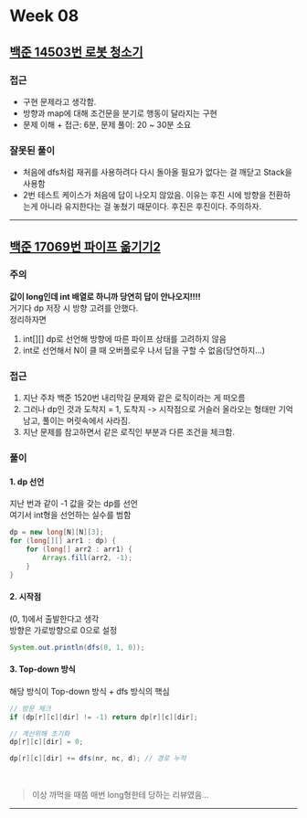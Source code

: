 # Week 08

## [백준 14503번 로봇 청소기](https://www.acmicpc.net/problem/14503)

### 접근
- 구현 문제라고 생각함.
- 방향과 map에 대해 조건문을 분기로 행동이 달라지는 구현
- 문제 이해 + 접근: 6분, 문제 풀이: 20 ~ 30분 소요

### 잘못된 풀이
- 처음에 dfs처럼 재귀를 사용하려다 다시 돌아올 필요가 없다는 걸 깨닫고 Stack을 사용함
- 2번 테스트 케이스가 처음에 답이 나오지 않았음. 이유는 후진 시에 방향을 전환하는게 아니라 유지한다는 걸 놓쳤기 때문이다. 후진은 후진이다. 주의하자.

---

## [백준 17069번 파이프 옮기기2](https://www.acmicpc.net/problem/17069)

### 주의
**값이 long인데 int 배열로 하니까 당연히 답이 안나오지!!!!**   
거기다 dp 저장 시 방향 고려를 안했다.   
정리하자면   
1. int[][] dp로 선언해 방향에 따른 파이프 상태를 고려하지 않음
2. int로 선언해서 N이 클 때 오버플로우 나서 답을 구할 수 없음(당연하지...)

   
### 접근
1. 지난 주차 백준 1520번 내리막길 문제와 같은 로직이라는 게 떠오름
2. 그러나 dp인 것과 도착지 = 1, 도착지 -> 시작점으로 거슬러 올라오는 형태만 기억남고, 풀이는 머릿속에서 사라짐.
3. 지난 문제를 참고하면서 같은 로직인 부분과 다른 조건을 체크함.

### 풀이
#### 1. dp 선언

지난 번과 같이 -1 값을 갖는 dp를 선언   
여기서 int형을 선언하는 실수를 범함

``` java
dp = new long[N][N][3];
for (long[][] arr1 : dp) {
    for (long[] arr2 : arr1) {
        Arrays.fill(arr2, -1);
    }
}
```

#### 2. 시작점

(0, 1)에서 출발한다고 생각   
방향은 가로방향으로 0으로 설정

```java
System.out.println(dfs(0, 1, 0));
```

#### 3. Top-down 방식

해당 방식이 Top-down 방식 + dfs 방식의 핵심

```java
// 방문 체크
if (dp[r][c][dir] != -1) return dp[r][c][dir];

// 계산위해 초기화
dp[r][c][dir] = 0;
```

```java
dp[r][c][dir] += dfs(nr, nc, d); // 경로 누적
```
   
<br>

> 이상 까먹을 때쯤 매번 long형한테 당하는 리뷰였음...

---
